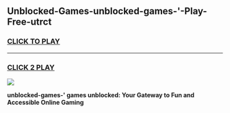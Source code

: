 
## Unblocked-Games-unblocked-games-'-Play-Free-utrct
<h3>
<a href="https://premium76.site?title=unblocked-games-'&ref=18A1">CLICK TO PLAY</a></h3>
<hr>

<h3>
<a href="https://premium76.site?title=unblocked-games-'&ref=18A1">CLICK 2 PLAY</a>
  
</h3>

<a href="https://premium76.site?title=unblocked-games-'&ref=18A1"><img src="https://clearcache.store/games.png"></a>


**unblocked-games-' games unblocked: Your Gateway to Fun and Accessible Online Gaming**
